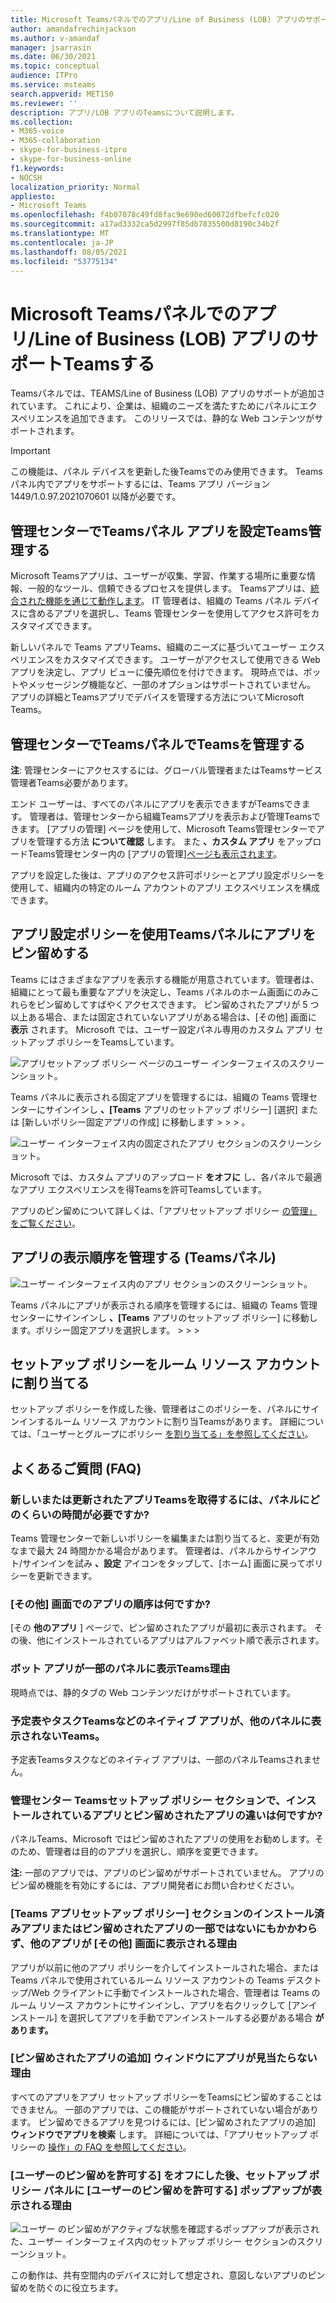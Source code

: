 ```yaml
---
title: Microsoft Teamsパネルでのアプリ/Line of Business (LOB) アプリのサポートTeamsする
author: amandafrechinjackson
ms.author: v-amandaf
manager: jsarrasin
ms.date: 06/30/2021
ms.topic: conceptual
audience: ITPro
ms.service: msteams
search.appverid: MET150
ms.reviewer: ''
description: アプリ/LOB アプリのTeamsについて説明します。
ms.collection:
- M365-voice
- M365-collaboration
- skype-for-business-itpro
- skype-for-business-online
f1.keywords:
- NOCSH
localization_priority: Normal
appliesto:
- Microsoft Teams
ms.openlocfilehash: f4b07078c49fd8fac9e690ed60072dfbefcfc020
ms.sourcegitcommit: a17ad3332ca5d2997f85db7835500d8190c34b2f
ms.translationtype: MT
ms.contentlocale: ja-JP
ms.lasthandoff: 08/05/2021
ms.locfileid: "53775134"
---
```

# <a name="microsoft-teams-appsline-of-business-lob-app-support-on-teams-panels"></a>Microsoft Teamsパネルでのアプリ/Line of Business (LOB) アプリのサポートTeamsする

Teamsパネルでは、TEAMS/Line of Business (LOB) アプリのサポートが追加されています。 これにより、企業は、組織のニーズを満たすためにパネルにエクスペリエンスを追加できます。 このリリースでは、静的な Web コンテンツがサポートされます。

> [!IMPORTANT]
> この機能は、パネル デバイスを更新した後Teamsでのみ使用できます。 Teams パネル内でアプリをサポートするには、Teams アプリ バージョン 1449/1.0.97.2021070601 以降が必要です。

## <a name="set-up-and-manage-teams-panels-apps-in-teams-admin-center"></a>管理センターでTeamsパネル アプリを設定Teams管理する 

Microsoft Teamsアプリは、ユーザーが収集、学習、作業する場所に重要な情報、一般的なツール、信頼できるプロセスを提供します。 Teamsアプリは、[統合された機能を通じて動作します](/platform/concepts/capabilities-overview)。 IT 管理者は、組織の Teams パネル デバイスに含めるアプリを選択し、Teams 管理センターを使用してアクセス許可をカスタマイズできます。

新しいパネルで Teams アプリTeams、組織のニーズに基づいてユーザー エクスペリエンスをカスタマイズできます。 ユーザーがアクセスして使用できる Web アプリを決定し、アプリ ビューに優先順位を付けできます。 現時点では、ボットやメッセージング機能など、一部のオプションはサポートされていません。 アプリの詳細とTeamsアプリでデバイスを管理する方法についてMicrosoft Teams。

## <a name="manage-apps-on-teams-panels-in-teams-admin-center"></a>管理センターでTeamsパネルでTeamsを管理する

**注**: 管理センターにアクセスするには、グローバル管理者またはTeamsサービス管理者Teams必要があります。

エンド ユーザーは、すべてのパネルにアプリを表示できますがTeamsできます。 管理者は、管理センターから組織Teamsアプリを表示および管理Teamsできます。 [アプリの管理] ページを使用して、Microsoft Teams管理センターでアプリを管理する方法 **について確認** します。 また **、カスタム アプリ** をアップロードTeams管理センター内の [アプリの管理][ページも表示されます](/manage-apps#publish-a-custom-app-to-your-organizations-app-store)。

アプリを設定した後は、アプリ[](/teams-app-permission-policies)のアクセス許可ポリシーと[](/teams-app-setup-policies)アプリ設定ポリシーを使用して、組織内の特定のルーム アカウントのアプリ エクスペリエンスを構成できます。

## <a name="pin-apps-on-teams-panels-with-app-setup-policies"></a>アプリ設定ポリシーを使用Teamsパネルにアプリをピン留めする

Teams にはさまざまなアプリを表示する機能が用意されています。管理者は、組織にとって最も重要なアプリを決定し、Teams パネルのホーム画面にのみこれらをピン留めしてすばやくアクセスできます。 ピン留めされたアプリが 5 つ以上ある場合、または固定されていないアプリがある場合は、[その他] 画面に **表示** されます。 Microsoft では、ユーザー設定パネル専用のカスタム アプリ セットアップ ポリシーをTeamsしています。

![アプリセットアップ ポリシー ページのユーザー インターフェイスのスクリーンショット。](media/appsetup1.png) 

Teams パネルに表示される固定アプリを管理するには、組織の Teams 管理センターにサインインし **、[Teams** アプリのセットアップ ポリシー] [選択] または [新しいポリシー固定アプリの作成] に移動します \>  \>  \> 。

![ユーザー インターフェイス内の固定されたアプリ セクションのスクリーンショット。](media/appsetup2.png) 

Microsoft では、カスタム アプリのアップロード **をオフに** し、各パネルで最適なアプリ エクスペリエンスを得Teamsを許可Teamsしています。 

アプリのピン留めについて詳しくは、「アプリセットアップ ポリシー [の管理」をご覧ください](/teams-app-setup-policies)。

## <a name="manage-apps-display-order-in-teams-panels"></a>アプリの表示順序を管理する (Teamsパネル) 

![ユーザー インターフェイス内のアプリ セクションのスクリーンショット。](media/appsetup3.png) 

Teams パネルにアプリが表示される順序を管理するには、組織の Teams 管理センターにサインインし **、[Teams** アプリのセットアップ ポリシー] に移動します。ポリシー固定アプリを選択します。 \>  \>  \>  

## <a name="assigning-setup-policies-to-a-room-resource-account"></a>セットアップ ポリシーをルーム リソース アカウントに割り当てる

セットアップ ポリシーを作成した後、管理者はこのポリシーを、パネルにサインインするルーム リソース アカウントに割り当Teamsがあります。 詳細については、「ユーザーとグループにポリシー [を割り当てる」を参照してください](/assign-policies-users-and-groups)。

## <a name="faq"></a>よくあるご質問 (FAQ)

### <a name="how-long-does-it-take-for-teams-panels-to-get-the-new-or-updated-app-setup-policies"></a>新しいまたは更新されたアプリTeamsを取得するには、パネルにどのくらいの時間が必要ですか?

Teams 管理センターで新しいポリシーを編集または割り当てると、変更が有効なまで最大 24 時間かかる場合があります。 管理者は、パネルからサインアウト/サインインを試み **、設定** アイコンをタップして、[ホーム] 画面に戻ってポリシーを更新できます。

### <a name="what-is-the-ordering-of-the-apps-on-the-more-screen"></a>[その他] 画面でのアプリの順序は何ですか?

[その **他のアプリ** ] ページで、ピン留めされたアプリが最初に表示されます。 その後、他にインストールされているアプリはアルファベット順で表示されます。

### <a name="why-are-bot-apps-not-showing-up-on-teams-panels"></a>ボット アプリが一部のパネルに表示Teams理由

現時点では、静的タブの Web コンテンツだけがサポートされています。

### <a name="why-are-native-teams-apps-such-as-calendar-and-tasks-not-appearing-on-teams-panels"></a>予定表やタスクTeamsなどのネイティブ アプリが、他のパネルに表示されないTeams。

予定表Teamsタスクなどのネイティブ アプリは、一部のパネルTeamsされません。

### <a name="in-the-teams-admin-center-under-the-setup-policies-section-what-is-the-difference-between-installed-apps-and-pinned-apps"></a>管理センター Teamsセットアップ ポリシー セクションで、インストールされているアプリとピン留めされたアプリの違いは何ですか?

パネルTeams、Microsoft ではピン留めされたアプリの使用をお勧めします。そのため、管理者は目的のアプリを選択し、順序を変更できます。

**注:** 一部のアプリでは、アプリのピン留めがサポートされていません。 アプリのピン留め機能を有効にするには、アプリ開発者にお問い合わせください。

### <a name="why-are-other-apps-appearing-in-the-more-screen-even-though-they-are-not-part-of-the-installed-or-pinned-apps-in-the-teams-app-setup-policy-section"></a>[Teams アプリセットアップ ポリシー] セクションのインストール済みアプリまたはピン留めされたアプリの一部ではないにもかかわらず、他のアプリが [その他] 画面に表示される理由

アプリが以前に他のアプリ ポリシーを介してインストールされた場合、または Teams パネルで使用されているルーム リソース アカウントの Teams デスクトップ/Web クライアントに手動でインストールされた場合、管理者は Teams のルーム リソース アカウントにサインインし、アプリを右クリックして [アンインストール] を選択してアプリを手動でアンインストールする必要がある場合 **があります。**

### <a name="why-cant-i-find-an-app-in-the-add-pinned-apps-pane"></a>[ピン留めされたアプリの追加] ウィンドウにアプリが見当たらない理由

すべてのアプリをアプリ セットアップ ポリシーをTeamsにピン留めすることはできません。 一部のアプリでは、この機能がサポートされていない場合があります。 ピン留めできるアプリを見つけるには、[ピン留めされたアプリの追加] **ウィンドウでアプリを検索** します。 詳細については、「アプリセットアップ ポリシーの [操作」の FAQ を参照してください](/teams-app-setup-policies#why-cant-i-find-an-app-in-the-add-pinned-apps-pane)。

### <a name="why-am-i-seeing-an-allow-user-pinning-pop-up-in-the-setup-policies-panel-after-i-turn-off-allow-user-pinning"></a>[ユーザーのピン留めを許可する] をオフにした後、セットアップ ポリシー パネルに [ユーザーのピン留めを許可する] ポップアップが表示される理由

![ユーザー のピン留めがアクティブな状態を確認するポップアップが表示された、ユーザー インターフェイス内のセットアップ ポリシー セクションのスクリーンショット。](media/appsetup4.png) 

この動作は、共有空間内のデバイスに対して想定され、意図しないアプリのピン留めを防ぐのに役立ちます。
